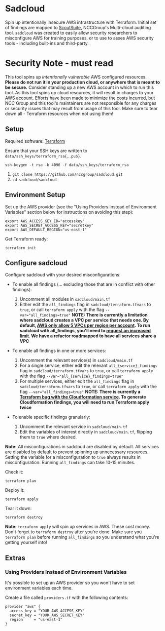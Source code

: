 
# Sadcloud

Spin up intentionally insecure AWS infrastructure with Terraform. Initial set of findings are mapped to [ScoutSuite](https://www.github.com/nccgroup/scoutsuite), NCCGroup's Multi-cloud auditing tool. `sadcloud` was created to easily allow security researchers to misconfigure AWS for training purposes, or to use to asses AWS security tools - including built-ins and third-party.

# Security Note - must read

This tool spins up _intentionally vulnerable_ AWS configured resources. **Please do not run it in your production cloud, or anywhere that is meant to be secure.** Consider standing up a new AWS account in which to run this tool. As this tool spins up cloud resources, it will result in charges to your AWS account. Efforts have been made to minimize the costs incurred, but NCC Group and this tool's maintainers are not responsible for any charges or security issues that may result from usage of this tool. Make sure to tear down all - Terraform resources when not using them!

## Setup

Required software: [Terraform](https://learn.hashicorp.com/terraform/getting-started/install.html)

Ensure that your SSH keys are written to `data/ssh_keys/terraform_rsa{,.pub}`.

```
ssh-keygen -t rsa -b 4096 -f data/ssh_keys/terraform_rsa
```

1. `git clone https://github.com/nccgroup/sadcloud.git`
2. `cd sadcloud/sadcloud`

## Environment Setup

Set up the AWS provider (see the "Using Providers Instead of Environment Variables" section below for instructions on avoiding this step):

```
export AWS_ACCESS_KEY_ID="accesskey"
export AWS_SECRET_ACCESS_KEY="secretkey"
export AWS_DEFAULT_REGION="us-east-1"
```

Get Terraform ready:

```
terraform init
```

## Configure sadcloud

Configure sadcloud with your desired misconfigurations:  

* To enable all findings (... excluding those that are in conflict with other findings):
  1. Uncomment all modules in `sadcloud/main.tf`
  2. Either edit the `all_findings` flag in `sadcloud/terraform.tfvars` to `true`, or call `terraform apply` with the flag `--var="all_findings=true"`
  **NOTE: There is currently a limitation where sadcloud creates a VPC per service that needs one. By default, [AWS only allow 5 VPCs per region per account](https://docs.aws.amazon.com/vpc/latest/userguide/amazon-vpc-limits.html). To run sadcloud with all_findings, you'll need to [request an increased limit](https://console.aws.amazon.com/support/home#/case/create?issueType=service-limit-increase&limitType=vpc). We have a refactor roadmapped to have all services share a VPC**

* To enable all findings in one or more services:
  1. Uncomment the relevant service(s) in `sadcloud/main.tf`
  2. For a single service, either edit the relevant `all_{service}_findings` flag in `sadcloud/terraform.tfvars` to `true`, or call `terraform apply` with the flag `--var="all_{service}_findings=true"`
  3. For multiple services, either edit the `all_findings` flag in `sadcloud/terraform.tfvars` to `true`, or call `terraform apply` with the flag `--var="all_findings=true"`
  **NOTE: There is currently a [Terraform bug with the Cloudformation service](https://github.com/terraform-providers/terraform-provider-aws/issues/545). To generate Cloudformation findings, you will need to run Terraform apply twice**

* To enable specific findings granularly:
  1. Uncomment the relevant service in `sadcloud/main.tf`
  2. Edit the variables of interest directly in `sadcloud/main.tf`, flipping them to `true` where desired.

**Note:** All misconfigurations in sadcloud are disabled by default. All services are disabled by default to prevent spinning up unnecessary resources. Setting the variable for a misconfiguration to `true` always results in misconfiguration. Running `all_findings` can take 10-15 minutes.

Check it:

```
terraform plan
```

Deploy it:

```
terraform apply
```

Tear it down:

```
terraform destroy
```

**Note:** `terraform apply` will spin up services in AWS. These cost money. Don't forget to `terraform destroy` after you're done. Make sure you `terraform plan` before running `all_findings` so you understand what you're getting yourself into!

## Extras

### Using Providers Instead of Environment Variables

It's possible to set up an AWS provider so you won't have to set environment variables each time.

Create a file called `providers.tf` with the following contents:

```
provider "aws" {
  access_key = "YOUR_AWS_ACCESS_KEY"
  secret_key = "YOUR_AWS_SECRET_KEY"
  region     = "us-east-1"
}
```
